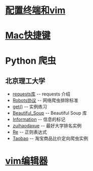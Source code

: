 # [配置终端和vim](配置终端和vim)

# [Mac快捷键](Mac快捷键)

# Python 爬虫

## 北京理工大学
- [requests库](requests库) -- requests 介绍
- [Robots协议](Robots协议) -- 网络爬虫排除标准
- [get()](实例练习) -- 实例练习
- [Beautiful_Soup](Beautiful_Soup) -- Beautiful Soup 库 
- [Information](Information) -- 信息的标记
- [zuihaodaxue](zuihaodaxue) -- 最好大学排名实例
- [Re](Re) -- 正则表达式
- [Taobao](Taobao) -- 淘宝商品比价定向爬虫实例

# [vim编辑器](vim编辑器)

